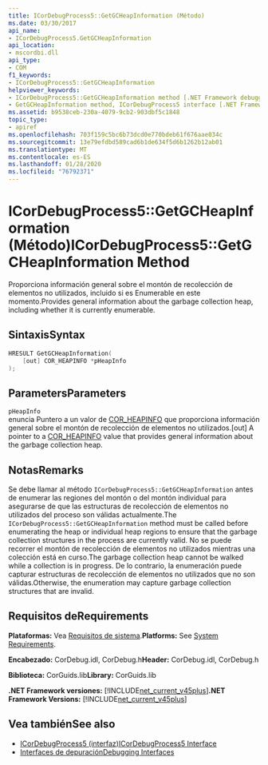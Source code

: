 ```yaml
---
title: ICorDebugProcess5::GetGCHeapInformation (Método)
ms.date: 03/30/2017
api_name:
- ICorDebugProcess5.GetGCHeapInformation
api_location:
- mscordbi.dll
api_type:
- COM
f1_keywords:
- ICorDebugProcess5::GetGCHeapInformation
helpviewer_keywords:
- ICorDebugProcess5::GetGCHeapInformation method [.NET Framework debugging]
- GetGCHeapInformation method, ICorDebugProcess5 interface [.NET Framework debugging]
ms.assetid: b9538ceb-230a-4079-9cb2-903dbf5c1848
topic_type:
- apiref
ms.openlocfilehash: 703f159c5bc6b73dcd0e770bdeb61f676aae034c
ms.sourcegitcommit: 13e79efdbd589cad6b1de634f5d6b1262b12ab01
ms.translationtype: MT
ms.contentlocale: es-ES
ms.lasthandoff: 01/28/2020
ms.locfileid: "76792371"
---
```

# <a name="icordebugprocess5getgcheapinformation-method"></a><span data-ttu-id="305d9-102">ICorDebugProcess5::GetGCHeapInformation (Método)</span><span class="sxs-lookup"><span data-stu-id="305d9-102">ICorDebugProcess5::GetGCHeapInformation Method</span></span>
<span data-ttu-id="305d9-103">Proporciona información general sobre el montón de recolección de elementos no utilizados, incluido si es Enumerable en este momento.</span><span class="sxs-lookup"><span data-stu-id="305d9-103">Provides general information about the garbage collection heap, including whether it is currently enumerable.</span></span>  
  
## <a name="syntax"></a><span data-ttu-id="305d9-104">Sintaxis</span><span class="sxs-lookup"><span data-stu-id="305d9-104">Syntax</span></span>  
  
```cpp  
HRESULT GetGCHeapInformation(  
    [out] COR_HEAPINFO *pHeapInfo  
);  
```  
  
## <a name="parameters"></a><span data-ttu-id="305d9-105">Parameters</span><span class="sxs-lookup"><span data-stu-id="305d9-105">Parameters</span></span>  
 `pHeapInfo`  
 <span data-ttu-id="305d9-106">enuncia Puntero a un valor de [COR_HEAPINFO](cor-heapinfo-structure.md) que proporciona información general sobre el montón de recolección de elementos no utilizados.</span><span class="sxs-lookup"><span data-stu-id="305d9-106">[out] A pointer to a [COR_HEAPINFO](cor-heapinfo-structure.md) value that provides general information about the garbage collection heap.</span></span>  
  
## <a name="remarks"></a><span data-ttu-id="305d9-107">Notas</span><span class="sxs-lookup"><span data-stu-id="305d9-107">Remarks</span></span>  
 <span data-ttu-id="305d9-108">Se debe llamar al método `ICorDebugProcess5::GetGCHeapInformation` antes de enumerar las regiones del montón o del montón individual para asegurarse de que las estructuras de recolección de elementos no utilizados del proceso son válidas actualmente.</span><span class="sxs-lookup"><span data-stu-id="305d9-108">The `ICorDebugProcess5::GetGCHeapInformation` method must be called before enumerating the heap or individual heap regions to ensure that the garbage collection structures in the process are currently valid.</span></span> <span data-ttu-id="305d9-109">No se puede recorrer el montón de recolección de elementos no utilizados mientras una colección está en curso.</span><span class="sxs-lookup"><span data-stu-id="305d9-109">The garbage collection heap cannot be walked while a collection is in progress.</span></span> <span data-ttu-id="305d9-110">De lo contrario, la enumeración puede capturar estructuras de recolección de elementos no utilizados que no son válidas.</span><span class="sxs-lookup"><span data-stu-id="305d9-110">Otherwise, the enumeration may capture garbage collection structures that are invalid.</span></span>  
  
## <a name="requirements"></a><span data-ttu-id="305d9-111">Requisitos de</span><span class="sxs-lookup"><span data-stu-id="305d9-111">Requirements</span></span>  
 <span data-ttu-id="305d9-112">**Plataformas:** Vea [Requisitos de sistema](../../../../docs/framework/get-started/system-requirements.md).</span><span class="sxs-lookup"><span data-stu-id="305d9-112">**Platforms:** See [System Requirements](../../../../docs/framework/get-started/system-requirements.md).</span></span>  
  
 <span data-ttu-id="305d9-113">**Encabezado:** CorDebug.idl, CorDebug.h</span><span class="sxs-lookup"><span data-stu-id="305d9-113">**Header:** CorDebug.idl, CorDebug.h</span></span>  
  
 <span data-ttu-id="305d9-114">**Biblioteca:** CorGuids.lib</span><span class="sxs-lookup"><span data-stu-id="305d9-114">**Library:** CorGuids.lib</span></span>  
  
 <span data-ttu-id="305d9-115">**.NET Framework versiones:** [!INCLUDE[net_current_v45plus](../../../../includes/net-current-v45plus-md.md)]</span><span class="sxs-lookup"><span data-stu-id="305d9-115">**.NET Framework Versions:** [!INCLUDE[net_current_v45plus](../../../../includes/net-current-v45plus-md.md)]</span></span>  
  
## <a name="see-also"></a><span data-ttu-id="305d9-116">Vea también</span><span class="sxs-lookup"><span data-stu-id="305d9-116">See also</span></span>

- [<span data-ttu-id="305d9-117">ICorDebugProcess5 (interfaz)</span><span class="sxs-lookup"><span data-stu-id="305d9-117">ICorDebugProcess5 Interface</span></span>](icordebugprocess5-interface.md)
- [<span data-ttu-id="305d9-118">Interfaces de depuración</span><span class="sxs-lookup"><span data-stu-id="305d9-118">Debugging Interfaces</span></span>](debugging-interfaces.md)
